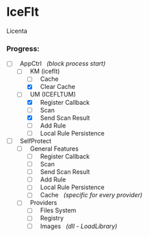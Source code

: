 # IceFlt
Licenta

### Progress:

- [ ] &nbsp; AppCtrl &nbsp; *(block process start)*
    - [ ] &nbsp; KM (iceflt)
        - [ ] &nbsp; Cache
        - [X] &nbsp; Clear Cache
    - [ ] &nbsp; UM (ICEFLTUM)
        - [X] &nbsp; Register Callback
        - [ ] &nbsp; Scan
        - [X] &nbsp; Send Scan Result
        - [ ] &nbsp; Add Rule
        - [ ] &nbsp; Local Rule Persistence

- [ ] &nbsp; SelfProtect
    - [ ] &nbsp; General Features
        - [ ] &nbsp; Register Callback
        - [ ] &nbsp; Scan
        - [ ] &nbsp; Send Scan Result
        - [ ] &nbsp; Add Rule
        - [ ] &nbsp; Local Rule Persistence
        - [ ] &nbsp; Cache &nbsp; *(specific for every provider)*
    - [ ] &nbsp; Providers
        - [ ] &nbsp; Files System
        - [ ] &nbsp; Registry
        - [ ] &nbsp; Images &nbsp; *(dll - LoadLibrary)*
